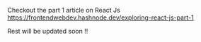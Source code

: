 Checkout the part 1 article on React Js 
https://frontendwebdev.hashnode.dev/exploring-react-js-part-1

Rest will be updated soon !!
